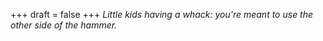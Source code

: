 
+++
draft = false
+++
_Little kids having a whack: you're meant to use the other side of the hammer._

